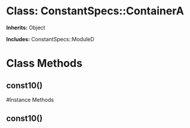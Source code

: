 # Class: ConstantSpecs::ContainerA
**Inherits:** Object
    
**Includes:** ConstantSpecs::ModuleD
  



# Class Methods
## const10() [](#method-c-const10)

#Instance Methods
## const10() [](#method-i-const10)

